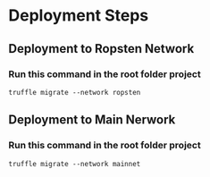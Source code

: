 # Deployment Steps

## Deployment to Ropsten Network
### Run this command in the root folder project
```
truffle migrate --network ropsten
```

## Deployment to Main Nerwork
### Run this command in the root folder project
```
truffle migrate --network mainnet
```